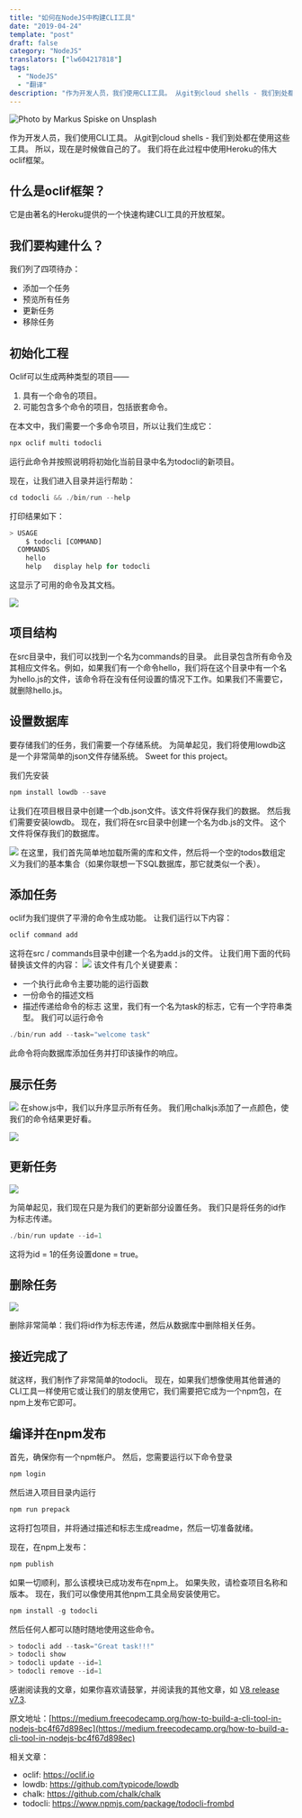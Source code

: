 ```yaml
---
title: "如何在NodeJS中构建CLI工具"
date: "2019-04-24"
template: "post"
draft: false
category: "NodeJS"
translators: ["lw604217818"]
tags:
  - "NodeJS"
  - "翻译"
description: "作为开发人员，我们使用CLI工具。 从git到cloud shells - 我们到处都在使用这些工具。 所以，现在是时候做自己的了。 我们将在此过程中使用Heroku的伟大oclif框架。"
---
```


![Photo by Markus Spiske on Unsplash](./images/1.jpeg)

作为开发人员，我们使用CLI工具。 从git到cloud shells - 我们到处都在使用这些工具。 所以，现在是时候做自己的了。 我们将在此过程中使用Heroku的伟大oclif框架。

## 什么是oclif框架？

它是由著名的Heroku提供的一个快速构建CLI工具的开放框架。

## 我们要构建什么？

我们列了四项待办：
- 添加一个任务
- 预览所有任务
- 更新任务
- 移除任务


## 初始化工程

Oclif可以生成两种类型的项目——
1. 具有一个命令的项目。
2. 可能包含多个命令的项目，包括嵌套命令。

在本文中，我们需要一个多命令项目，所以让我们生成它：

```js
npx oclif multi todocli
```

运行此命令并按照说明将初始化当前目录中名为todocli的新项目。

现在，让我们进入目录并运行帮助：

```js
cd todocli && ./bin/run --help
```
打印结果如下：
```js
> USAGE   
    $ todocli [COMMAND]  
  COMMANDS
    hello   
    help   display help for todocli
```
这显示了可用的命令及其文档。

![](./images/2.png)

## 项目结构

在src目录中，我们可以找到一个名为commands的目录。 此目录包含所有命令及其相应文件名。例如，如果我们有一个命令hello，我们将在这个目录中有一个名为hello.js的文件，该命令将在没有任何设置的情况下工作。如果我们不需要它，就删除hello.js。

## 设置数据库

要存储我们的任务，我们需要一个存储系统。 为简单起见，我们将使用lowdb这是一个非常简单的json文件存储系统。 Sweet for this project。

我们先安装

```js
npm install lowdb --save
```
让我们在项目根目录中创建一个db.json文件。该文件将保存我们的数据。 然后我们需要安装lowdb。 现在，我们将在src目录中创建一个名为db.js的文件。 这个文件将保存我们的数据库。

![](./images/3.png)
在这里，我们首先简单地加载所需的库和文件，然后将一个空的todos数组定义为我们的基本集合（如果你联想一下SQL数据库，那它就类似一个表）。

## 添加任务
oclif为我们提供了平滑的命令生成功能。 让我们运行以下内容：

```js
oclif command add
```
这将在src / commands目录中创建一个名为add.js的文件。 让我们用下面的代码替换该文件的内容：
![](./images/4.png)
该文件有几个关键要素：
- 一个执行此命令主要功能的运行函数
- 一份命令的描述文档
- 描述传递给命令的标志
这里，我们有一个名为task的标志，它有一个字符串类型。 我们可以运行命令

```js
./bin/run add --task="welcome task"
```
此命令将向数据库添加任务并打印该操作的响应。

## 展示任务
![](./images/5.png)
在show.js中，我们以升序显示所有任务。 我们用chalkjs添加了一点颜色，使我们的命令结果更好看。

![](./images/6.png)

## 更新任务
![](./images/7.png)

为简单起见，我们现在只是为我们的更新部分设置任务。 我们只是将任务的id作为标志传递。

```js
./bin/run update --id=1
```

这将为id = 1的任务设置done = true。

## 删除任务
![](./images/8.png)

删除非常简单：我们将id作为标志传递，然后从数据库中删除相关任务。

## 接近完成了
就这样，我们制作了非常简单的todocli。 现在，如果我们想像使用其他普通的CLI工具一样使用它或让我们的朋友使用它，我们需要把它成为一个npm包，在npm上发布它即可。

## 编译并在npm发布
首先，确保你有一个npm帐户。 然后，您需要运行以下命令登录

```js
npm login
```

然后进入项目目录内运行

```js
npm run prepack
```

这将打包项目，并将通过描述和标志生成readme，然后一切准备就绪。

现在，在npm上发布：

```js
npm publish
```

如果一切顺利，那么该模块已成功发布在npm上。 如果失败，请检查项目名称和版本。
现在，我们可以像使用其他npm工具全局安装使用它。

```js
npm install -g todocli
```

然后任何人都可以随时随地使用这些命令。

```js
> todocli add --task="Great task!!!"
> todocli show
> todocli update --id=1
> todocli remove --id=1
```

感谢阅读我的文章，如果你喜欢请鼓掌，并阅读我的其他文章，如
 [V8 release v7.3](https://fenews.org/posts/V8-release-v7.3/).

原文地址：[https://medium.freecodecamp.org/how-to-build-a-cli-tool-in-nodejs-bc4f67d898ec](https://medium.freecodecamp.org/how-to-build-a-cli-tool-in-nodejs-bc4f67d898ec)

相关文章：
- oclif: https://oclif.io
- lowdb: https://github.com/typicode/lowdb
- chalk: https://github.com/chalk/chalk
- todocli: https://www.npmjs.com/package/todocli-frombd
